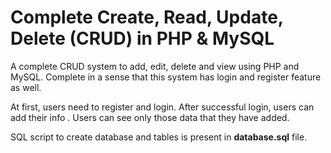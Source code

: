 Complete Create, Read, Update, Delete (CRUD) in PHP & MySQL
========

A complete CRUD system to add, edit, delete and view using PHP and MySQL. Complete in a sense that this system has login and register feature as well. 



At first, users need to register and login. After successful login, users can add their info . Users can see only those data that they have added.

SQL script to create database and tables is present in **database.sql** file.

